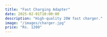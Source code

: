 ```yaml
---
title: "Fast Charging Adapter"
date: 2025-02-01T10:00:00
description: "High-quality 20W fast charger."
image: "/images/charger.jpg"
price: "Rs. 1200"
---
```


